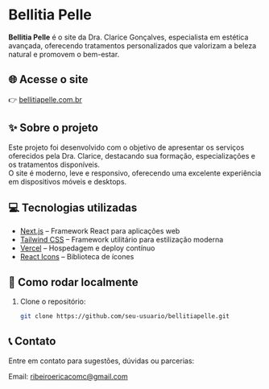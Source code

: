 # Bellitia Pelle

**Bellitia Pelle** é o site da Dra. Clarice Gonçalves, especialista em estética avançada, oferecendo tratamentos personalizados que valorizam a beleza natural e promovem o bem-estar.

## 🌐 Acesse o site

👉 [bellitiapelle.com.br](https://bellitiapelle.com.br)

## ✨ Sobre o projeto

Este projeto foi desenvolvido com o objetivo de apresentar os serviços oferecidos pela Dra. Clarice, destacando sua formação, especializações e os tratamentos disponíveis.  
O site é moderno, leve e responsivo, oferecendo uma excelente experiência em dispositivos móveis e desktops.

## 💻 Tecnologias utilizadas

- [Next.js](https://nextjs.org/) – Framework React para aplicações web
- [Tailwind CSS](https://tailwindcss.com/) – Framework utilitário para estilização moderna
- [Vercel](https://vercel.com/) – Hospedagem e deploy contínuo
- [React Icons](https://react-icons.github.io/react-icons/) – Biblioteca de ícones

## 🚀 Como rodar localmente

1. Clone o repositório:

   ```bash
   git clone https://github.com/seu-usuario/bellitiapelle.git

   
## 📞 Contato

Entre em contato para sugestões, dúvidas ou parcerias:

Email: ribeiroericacomc@gmail.com

